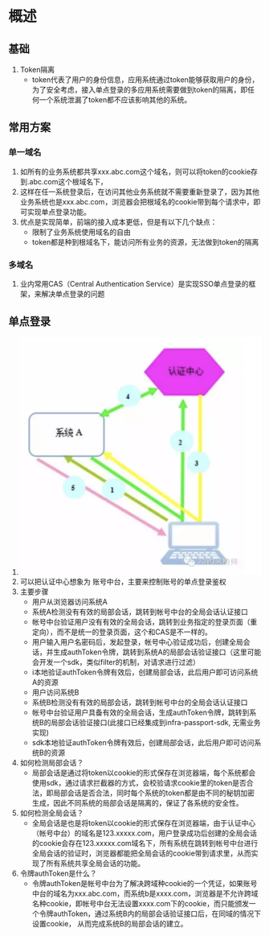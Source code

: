 # 概述

## 基础

1. Token隔离
   - token代表了用户的身份信息，应用系统通过token能够获取用户的身份，为了安全考虑，接入单点登录的多应用系统需要做到token的隔离，即任何一个系统泄漏了token都不应该影响其他的系统。

## 常用方案

### 单一域名

1. 如所有的业务系统都共享xxx.abc.com这个域名，则可以将token的cookie存到.abc.com这个根域名下，
2. 这样在任一系统登录后，在访问其他业务系统就不需要重新登录了，因为其他业务系统也是xxx.abc.com，浏览器会把根域名的cookie带到每个请求中，即可实现单点登录功能。
3. 优点是实现简单，前端的接入成本更低，但是有以下几个缺点：
   - 限制了业务系统使用域名的自由
   - token都是种到根域名下，能访问所有业务的资源，无法做到token的隔离

### 多域名

1. 业内常用CAS（Central Authentication Service）是实现SSO单点登录的框架，来解决单点登录的问题



## 单点登录

1. ![image-20200324083024776](1-单点登录.assets/image-20200324083024776.png)
2. 可以把认证中心想象为 账号中台，主要来控制账号的单点登录鉴权
3. 主要步骤
   - 用户从浏览器访问系统A
   - 系统A检测没有有效的局部会话，跳转到帐号中台的全局会话认证接口
   - 帐号中台验证用户没有有效的全局会话，跳转到业务指定的登录页面（重定向），而不是统一的登录页面，这个和CAS是不一样的。
   - 用户输入用户名密码后，发起登录，帐号中心验证成功后，创建全局会话，并生成authToken令牌，跳转到系统A的局部会话验证接口（这里可能会开发一个sdk，类似filter的机制，对请求进行过滤）
   - i本地验证authToken令牌有效后，创建局部会话，此后用户即可访问系统A的资源
   - 用户访问系统B
   - 系统B检测没有有效的局部会话，跳转到帐号中台的全局会话认证接口
   - 帐号中台验证用户具备有效的全局会话，生成authToken令牌，跳转到系统B的局部会话验证接口(此接口已经集成到infra-passport-sdk, 无需业务实现)
   - sdk本地验证authToken令牌有效后，创建局部会话，此后用户即可访问系统B的资源
4. 如何检测局部会话？
   - 局部会话是通过将token以cookie的形式保存在浏览器端，每个系统都会使用sdk，通过请求拦截器的方式，会校验请求cookie里的token是否合法，即局部会话是否合法，同时每个系统的token都是由不同的秘钥加密生成，因此不同系统的局部会话是隔离的，保证了各系统的安全性。
5. 如何检测全局会话？
   - 全局会话是也是将token以cookie的形式保存在浏览器端，由于认证中心（帐号中台）的域名是123.xxxxx.com，用户登录成功后创建的全局会话的cookie会存在123.xxxxx.com域名下，所有系统在跳转到帐号中台进行全局会话的验证时，浏览器都能把全局会话的cookie带到请求里，从而实现了所有系统共享全局会话的功能。
6. 令牌authToken是什么？
   - 令牌authToken是帐号中台为了解决跨域种cookie的一个凭证，如果账号中台的域名为xxx.abc.com，而系统b是xxxx.com，浏览器是不允许跨域名种cookie，即帐号中台无法设置xxxx.com下的cookie，而只能颁发一个令牌authToken，通过系统B内的局部会话验证接口后，在同域的情况下设置cookie， 从而完成系统B的局部会话的建立。

​	
